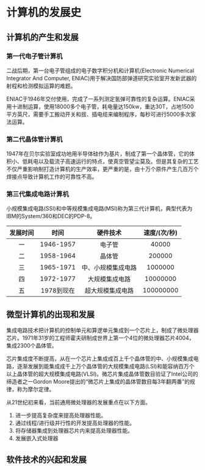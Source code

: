 # 计算机的发展史

## 计算机的产生和发展

### 第一代电子管计算机

二战后期，第一台电子管组成的电子数字积分机和计算机(Electronic Numerical Integrator And Computer, ENIAC)用于解决国防部弹道研究实验室开发新武器的射程和检测模拟运算的难题。

ENIAC于1946年交付使用，完成了一系列测定氢弹可靠性的复杂运算。ENIAC采用十进制运算，使用18000多个电子管，耗电量达150kw，重达30T，占地1500平方英尺，需要手工搬动开关和拔、插电缆来编制程序，每秒可进行5000多次家法运算。

### 第二代晶体管计算机

1947年在贝尔实验室成功地用半导体硅作为基片，制成了第一个晶体管，它的体积小、低耗电以及载流子高速运行的特点，使真空管望尘莫及。但是其复杂的工艺不仅严重影响制打造计算机的生产效率，更严重的是，由十万个原件产生几百万个焊接点导致计算机工作的可靠性不高。

### 第三代集成电路计算机

小规模集成电路(SSI)和中等规模集成电路(MSI)称为第三代计算机，典型代表为IBM的System/360和DEC的PDP-8。

|发展时间|时间|硬件技术|速度/(次/秒)|
|:--:|:--:|:--:|:--:|
|一| 1946-1957|电子管|40000|
|二| 1958-1964|晶体管|200000|
|三| 1965-1971|中、小规模集成电路|1000000|
|四| 1972-1977|大规模集成电路|10000000|
|五| 1978到现在|超大规模集成电路|100000000|

## 微型计算机的出现和发展

集成电路技术把计算机的控制单元和算逻单元集成到一个芯片上，制成了微处理器芯片。1971年31岁的工程师霍夫研制成世界上第一个4位的微处理器芯片4004，集成2300个晶体管。

芯片集成度不断提高，从在一个芯片上集成成百上千个晶体管的中、小规模集成电路，逐渐发展到能集成成千上万个晶体管的大规模集成电路(LSI)和能容纳百万个以上晶体管的超大规模集成电路(VLSI)。微芯片集成晶体管数目验证了Intel公司的缔造者之一Gordon Moore提出的“微芯片上集成的晶体管数目每3年翻两番”的规律，称为摩尔定律。

从21世纪初来看，当前通用微处理器的发展重点在以下方面。

1. 进一步提高复杂度来提高处理器性能。
2. 通过线程/进行级并行性的开发提高处理器的性能。
3. 将存储器集成到处理器芯片内来提高处理器性能。
4. 发展嵌入式处理器

## 软件技术的兴起和发展

